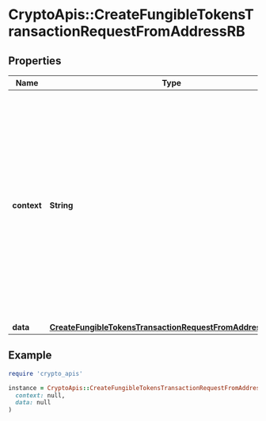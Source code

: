 # CryptoApis::CreateFungibleTokensTransactionRequestFromAddressRB

## Properties

| Name | Type | Description | Notes |
| ---- | ---- | ----------- | ----- |
| **context** | **String** | In batch situations the user can use the context to correlate responses with requests. This property is present regardless of whether the response was successful or returned as an error. &#x60;context&#x60; is specified by the user. | [optional] |
| **data** | [**CreateFungibleTokensTransactionRequestFromAddressRBData**](CreateFungibleTokensTransactionRequestFromAddressRBData.md) |  |  |

## Example

```ruby
require 'crypto_apis'

instance = CryptoApis::CreateFungibleTokensTransactionRequestFromAddressRB.new(
  context: null,
  data: null
)
```

